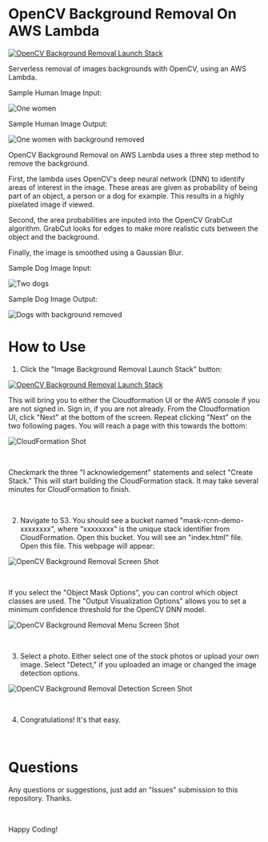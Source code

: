 # OpenCV Background Removal On AWS Lambda


[![OpenCV Background Removal Launch Stack](readme-images/ImageBackgroundRemovalLaunchStack.png)](https://console.aws.amazon.com/cloudformation/home?region=us-east-1#/stacks/new?stackName=OpenCVBackgroundRemovalStack&templateURL=https://mask-rcnn-source.s3.amazonaws.com/template.yaml)

Serverless removal of images backgrounds with OpenCV, using an AWS Lambda.

Sample Human Image Input:

![One women](/readme-images/FaceInput.jpg?raw=true)

Sample Human Image Output:

![One women with background removed](/readme-images/FaceOutput.png?raw=true)

OpenCV Background Removal on AWS Lambda uses a three step method to remove the background. 

First, the lambda uses OpenCV's deep neural network (DNN) to identify areas of interest in the image. These areas are given as probability of being part of an object, a person or a dog for example. This results in a highly pixelated image if viewed.

Second, the area probabilities are inputed into the OpenCV GrabCut algorithm. GrabCut looks for edges to make more realistic cuts between the object and the background.

Finally, the image is smoothed using a Gaussian Blur.

Sample Dog Image Input:

![Two dogs](/readme-images/DogInput.jpg?raw=true)

Sample Dog Image Output:

![Dogs with background removed](/readme-images/DogOutput.png?raw=true)

# How to Use

1. Click the "Image Background Removal Launch Stack" button:

[![OpenCV Background Removal Launch Stack](readme-images/ImageBackgroundRemovalLaunchStack.png)](https://console.aws.amazon.com/cloudformation/home?region=us-east-1#/stacks/new?stackName=OpenCVBackgroundRemovalStack&templateURL=https://mask-rcnn-source.s3.amazonaws.com/template.yaml)


This will bring you to either the Cloudformation UI or the AWS console if you are not signed in. Sign in, if you are not already. From the Cloudformation UI, click "Next" at the bottom of the screen. Repeat clicking "Next" on the two following pages. You will reach a page with this towards the bottom:

![CloudFormation Shot](/readme-images/CloudFormationShot.png?raw=true)

&nbsp;

Checkmark the three "I acknowledgement" statements and select "Create Stack." This will start building the CloudFormation stack. It may take several minutes for CloudFormation to finish.

&nbsp;

2) Navigate to S3. You should see a bucket named "mask-rcnn-demo-xxxxxxxx", where "xxxxxxxx" is the unique stack identifier from CloudFormation. Open this bucket. You will see an "index.html" file. Open this file. This webpage will appear:

![OpenCV Background Removal Screen Shot](readme-images/BackgroundRemovalShot.png?raw=true)

&nbsp;

If you select the "Object Mask Options", you can control which object classes are used. The "Output Visualization Options" allows you to set a minimum confidence threshold for the OpenCV DNN model. 

![OpenCV Background Removal Menu Screen Shot](readme-images/BackgroundRemovalMenuShot.png?raw=true)

&nbsp;

3) Select a photo. Either select one of the stock photos or upload your own image. Select "Detect," if you uploaded an image or changed the image detection options.

![OpenCV Background Removal Detection Screen Shot](readme-images/BackgroundRemovalWorkingShot.png?raw=true)

&nbsp;

4) Congratulations! It's that easy.

&nbsp;

# Questions

Any questions or suggestions, just add an "Issues" submission to this repository. Thanks.

&nbsp;

Happy Coding!

